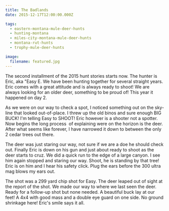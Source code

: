 ```yaml
---
title: The Badlands
date: 2015-12-17T12:00:00.000Z

tags:
  - eastern-montana-mule-deer-hunts
  - hunting-montana
  - miles-city-montana-mule-deer-hunts
  - montana-rut-hunts
  - trophy-mule-deer-hunts

image:
  filename: featured.jpg
---
```


The second installment of the 2015 hunt stories starts now. The hunter is Eric, aka "Easy E. We have been hunting together for several straight years. Eric comes with a great attitude and is always ready to shoot! We are always looking for an older deer, something to be proud of! This year it happened on day 2.

As we were on our way to check a spot, I noticed something out on the sky-line that looked out-of-place. I threw up the old binos and sure enough BIG BUCK! I'm telling Easy to SHOOT! Eric however is a shooter not a spotter. Now begins the long process  of explaining were on the horizon is the deer. After what seems like forever, I have narrowed it down to between the only 2 cedar trees out there.

The deer was just staring our way, not sure if we are a doe he should check out. Finally Eric is down on his gun and just about ready to shoot as the deer starts to cruz. We did a quick run to the edge of a large canyon. I see him again stopped and staring our way. Shoot, he is standing by that tree! Eric is on him and I hear his safety click. Plug the ears before the 300 ultra mag blows my ears out.

The shot was a 299 yard chip shot for Easy. The deer leaped out of sight at the report of the shot. We made our way to where we last seen the deer. Ready for a follow-up shot but none needed. A beautiful buck lay at our feet! A 4x4 with good mass and a double eye guard on one side. No ground shrinkage here! Eric's smile says it all.
